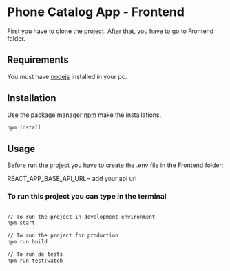 # Phone Catalog App - Frontend

First you have to clone the project. After that, you have to go to Frontend folder.

## Requirements

You must have [nodejs](https://nodejs.org/es/) installed in your pc.

## Installation

Use the package manager [npm](https://www.npmjs.com/) make the installations.


```bash
npm install
```

## Usage

Before run the project you have to create the .env file in the Frontend folder:

REACT_APP_BASE_API_URL= add your api url

### To run this project you can type in the terminal

```bash

// To run the project in development environment
npm start

// To run the project for production
npm run build

// To run de tests
npm run test:watch

```